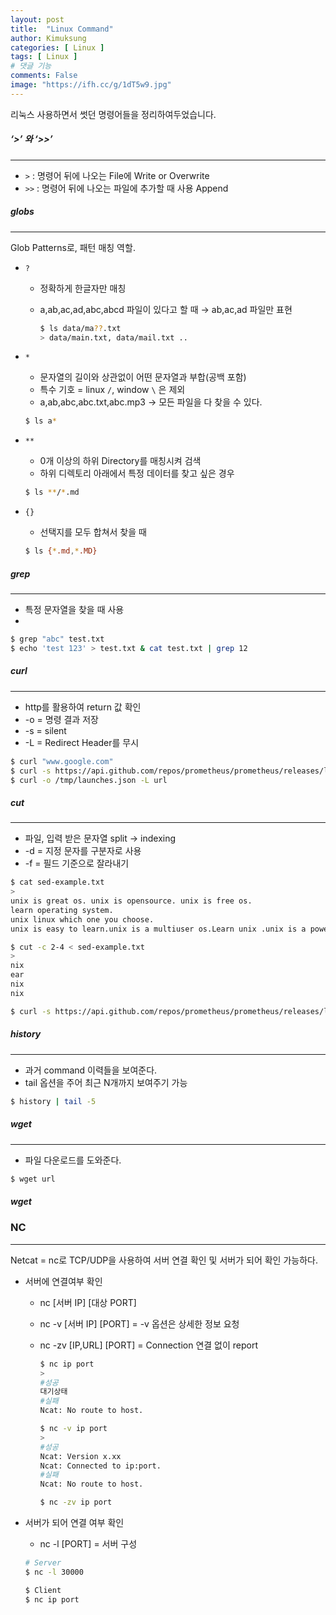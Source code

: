 ```yaml
---
layout: post
title:  "Linux Command"
author: Kimuksung
categories: [ Linux ]
tags: [ Linux ]
# 댓글 기능
comments: False
image: "https://ifh.cc/g/1dT5w9.jpg"
---
```


리눅스 사용하면서 썻던 명령어들을 정리하여두었습니다.  


##### ‘>’ 와 ‘>>’
---
- `>` : 명령어 뒤에 나오는 File에 Write or Overwrite
- `>>` : 명령어 뒤에 나오는 파일에 추가할 때 사용 Append

##### globs
---
Glob Patterns로, 패턴 매칭 역할.
- `?`
    - 정확하게 한글자만 매칭
    - a,ab,ac,ad,abc,abcd 파일이 있다고 할 때 → ab,ac,ad 파일만 표현
        
        ```bash
        $ ls data/ma??.txt
        > data/main.txt, data/mail.txt ..
        ```
        
- `*`
    - 문자열의 길이와 상관없이 어떤 문자열과 부합(공백 포함)
    - 특수 기호 = linux `/`, window `\` 은 제외
    - a,ab,abc,abc.txt,abc.mp3 → 모든 파일을 다 찾을 수 있다.
    
    ```bash
    $ ls a*
    ```
    
- `**`
    - 0개 이상의 하위 Directory를 매칭시켜 검색
    - 하위 디렉토리 아래에서 특정 데이터를 찾고 싶은 경우
    
    ```bash
    $ ls **/*.md
    ```
    
- `{}`
    - 선택지를 모두 합쳐서 찾을 때
    
    ```bash
    $ ls {*.md,*.MD}
    ```
    
##### grep
---

- 특정 문자열을 찾을 때 사용
- 

```bash
$ grep "abc" test.txt
$ echo 'test 123' > test.txt & cat test.txt | grep 12
```

##### curl
---
- http를 활용하여 return 값 확인
- -o = 명령 결과 저장
- -s = silent
- -L = Redirect Header를 무시
```bash
$ curl "www.google.com"
$ curl -s https://api.github.com/repos/prometheus/prometheus/releases/latest | grep browser_download_url
$ curl -o /tmp/launches.json -L url
```

##### cut

---

- 파일, 입력 받은 문자열 split → indexing
- -d = 지정 문자를 구분자로 사용
- -f = 필드 기준으로 잘라내기

```bash
$ cat sed-example.txt
> 
unix is great os. unix is opensource. unix is free os.
learn operating system.
unix linux which one you choose.
unix is easy to learn.unix is a multiuser os.Learn unix .unix is a powerful.

$ cut -c 2-4 < sed-example.txt
> 
nix
ear
nix
nix
```

```bash
$ curl -s https://api.github.com/repos/prometheus/prometheus/releases/latest | grep browser_download_url | grep linux-amd64 | cut -d '"' -f 4
```

##### history

---

- 과거 command 이력들을 보여준다.
- tail 옵션을 주어 최근 N개까지 보여주기 가능

```bash
$ history | tail -5
```

##### wget

---

- 파일 다운로드를 도와준다.

```bash
$ wget url
```

##### wget
### NC

---

Netcat = nc로 TCP/UDP을 사용하여 서버 연결 확인 및 서버가 되어 확인 가능하다.

- 서버에 연결여부 확인
    - nc [서버 IP] [대상 PORT]
    - nc -v [서버 IP] [PORT] = -v 옵션은 상세한 정보 요청
    - nc -zv [IP,URL] [PORT] = Connection 연결 없이 report
        
        ```bash
        $ nc ip port
        > 
        #성공
        대기상태
        #실패
        Ncat: No route to host.
        
        $ nc -v ip port
        > 
        #성공
        Ncat: Version x.xx
        Ncat: Connected to ip:port.
        #실패
        Ncat: No route to host.
        
        $ nc -zv ip port
        ```
        
- 서버가 되어 연결 여부 확인
    - nc -l [PORT] = 서버 구성
    
    ```bash
    # Server
    $ nc -l 30000
    
    $ Client
    $ nc ip port
    ```